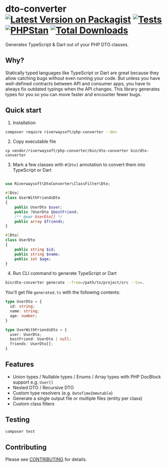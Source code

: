 # dto-converter [![Latest Version on Packagist](https://img.shields.io/packagist/v/riverwaysoft/php-converter.svg?style=flat-square)](https://packagist.org/packages/riverwaysoft/php-converter) [![Tests](https://github.com/riverwaysoft/dto-converter/actions/workflows/php.yml/badge.svg?branch=master)](https://github.com/riverwaysoft/dto-converter/actions/workflows/php.yml) [![PHPStan](https://github.com/riverwaysoft/dto-converter/actions/workflows/static_analysis.yml/badge.svg?branch=master)](https://github.com/riverwaysoft/dto-converter/actions/workflows/static_analysis.yml) [![Total Downloads](https://img.shields.io/packagist/dt/riverwaysoft/php-converter.svg?style=flat-square)](https://packagist.org/packages/riverwaysoft/php-converter)


Generates TypeScript & Dart out of your PHP DTO classes.

## Why?
Statically typed languages like TypeScript or Dart are great because they allow catching bugs without even running your code. But unless you have well-defined contracts between API and consumer apps, you have to always fix outdated typings when the API changes.
This library generates types for you so you can move faster and encounter fewer bugs.

## Quick start

1) Installation
```bash
composer require riverwaysoft/php-converter --dev
```

2) Copy executable file
```
cp vendor/riverwaysoft/php-converter/bin/dto-converter bin/dto-converter
```

3) Mark a few classes with `#[Dto]` annotation to convert them into TypeScript or Dart
```php

use Riverwaysoft\DtoConverter\ClassFilter\Dto;

#[Dto]
class UserWithFriendsDto
{
    public UserDto $user;
    public ?UserDto $bestFriend;
    /** @var UserDto[] */
    public array $friends;
}

#[Dto]
class UserDto
{
    public string $id;
    public string $name;
    public int $age;
}

```

4) Run CLI command to generate TypeScript or Dart
```bash
bin/dto-converter generate --from=/path/to/project/src --to=.
```

You'll get file `generated.ts` with the following contents:

```typescript
type UserDto = { 
  id: string; 
  name: string; 
  age: number;
}

type UserWithFriendsDto = {
  user: UserDto;
  bestFriend: UserDto | null;
  friends: UserDto[];
}
```

## Features
- Union types / Nullable types / Enums / Array types with PHP DocBlock support e.g. `User[]`
- Nested DTO / Recursive DTO
- Custom type resolvers (e.g. `DateTimeImmutable`)
- Generate a single output file or multiple files (entity per class)
- Custom class filters

## Testing

``` bash
composer test
```

## Contributing

Please see [CONTRIBUTING](./CONTRIBUTING.md) for details.

